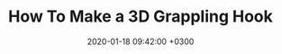 ---
layout: post
title: How To Make a 3D Grappling Hook
date: 2020-01-18 09:42:00 +0300
description: Creating a 3D grappling hook # Add post description (optional)
img: how-to-start.jpg # Add image post (optional)
tags: [Programming, Learn] # add tag
---